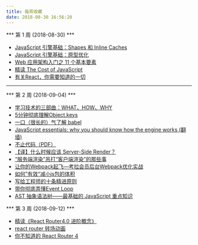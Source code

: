 ```yaml
---
title: 每周收藏
date: 2018-08-30 16:56:20
---
```


*** 第 1 周 (2018-08-30) ***
- [JavaScript 引擎基础：Shapes 和 Inline Caches](https://zhuanlan.zhihu.com/p/38202123)
- [JavaScript 引擎基础：原型优化](https://zhuanlan.zhihu.com/p/42630183)
- [Web 应用架构入门之 11 个基本要素](https://www.imooc.com/article/69827)
- [精读 The Cost of JavaScript](https://zhuanlan.zhihu.com/p/41292532)
- [有关React，你需要知道的一切](https://hateonion.github.io/react-bits-CN/)

---

*** 第 2 周 (2018-09-04) ***
- [学习技术的三部曲：WHAT、HOW、WHY](https://zhuanlan.zhihu.com/p/42838812)
- [5分钟彻底理解Object.keys](https://zhuanlan.zhihu.com/p/40601459)
- [一口（很长的）气了解 babel](https://zhuanlan.zhihu.com/p/43249121)
- [JavaScript essentials: why you should know how the engine works (翻墙)](https://medium.freecodecamp.org/javascript-essentials-why-you-should-know-how-the-engine-works-c2cc0d321553)
- [不止代码（PDF）](./asset/pdf/codelife.pdf)
- [【译】什么时候应该 Server-Side Render？](https://zhuanlan.zhihu.com/p/41856333)
- [“服务端渲染”吊打“客户端渲染”的那些事](https://www.w3ctech.com/topic/2005)
- [让你的Webpack起飞—考拉会员后台Webpack优化实战](https://zhuanlan.zhihu.com/p/42465502)
- [如何”有效“减小js包的体积](https://zhuanlan.zhihu.com/p/44095804)
- [写给工程师的十条精进原则](https://juejin.im/post/5b762bace51d45556f41c431)
- [带你彻底弄懂Event Loop](https://juejin.im/post/5b8f76675188255c7c653811#heading-8)
- [AST 抽象语法树——最基础的 JavaScript 重点知识](https://mp.weixin.qq.com/s/GOD7NL6gK1Fg8QNDw6IGtw)


*** 第 3 周 (2018-09-12) ***
- [精读《React Router4.0 进阶概念》](https://zhuanlan.zhihu.com/p/31178105)
- [react router 转场动画](https://github.com/maisano/react-router-transition)
- [你不知道的 React Router 4](https://zhuanlan.zhihu.com/p/28585911)